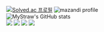 [![Solved.ac 프로필](http://mazassumnida.wtf/api/v2/generate_badge?boj=kikongdosa)](https://solved.ac/kikongdosa)
![mazandi profile](http://mazandi.herokuapp.com/api?handle=kikongdosa&theme=dark)  
![MyStraw's GitHub stats](https://github-readme-stats.vercel.app/api?username=MyStraw&show_icons=true&theme=radical)  
<img src="https://img.shields.io/badge/java-007396?style=for-the-badge&logo=java&logoColor=white"> <img src="https://img.shields.io/badge/springboot-6DB33F?style=for-the-badge&logo=springboot&logoColor=white"> <img src="https://img.shields.io/badge/mysql-4479A1?style=for-the-badge&logo=mysql&logoColor=white"> <img src="https://img.shields.io/badge/python-3776AB?style=for-the-badge&logo=python&logoColor=white">

